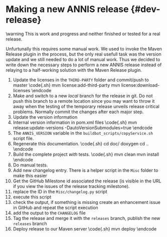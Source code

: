 Making a new ANNIS release  {#dev-release}
==========================

\warning
This is work and progress and neither finished or tested for a real release.

Unfurtunally this requires some manual work. We used to invoke the Maven Release plugin in the process, 
but the only real usefull task was the version update and we still needed to do a lot of manual work.
Thus we decided to write down the necessary steps to perform a new ANNIS release instead of
relaying to a half-working solution with the Maven Release plugin.

1. Update the licenses in the `THIRD-PARTY` folder and commit/push to master
\code{.sh}
mvn license:add-third-party
mvn license:download-licenses
\endcode
2. Make and switch to a new *local* branch for the release in git. Do not push this branch to a remote location since you may want to throw 
   it away when the testing of the temporary release unveils release critical problems.
   Normally commit the changes after each major step.
3. Update the version information
  1. Internal version information in pom.xml files
\code{.sh}
mvn release:update-versions -DautoVersionSubmodules=true
\endcode
  2. The `ANNIS_VERSION` variable in the `buildbot_scripts/copyService.sh` script file.
4. Regenerate this documentation.
\code{.sh}
cd doc/
doxygen
cd ..
\endcode
5. Build the complete project *with* tests.
\code{.sh}
mvn clean
mvn install
\endcode
6. Do manual tests.
7. Add new changelog entry. There is a helper script in the `Misc` folder to make this easier
  1. Get the GitHub Milestone id associated the release (is visible in the URL if you view the issues of the release tracking milestone).
  2. replace the ID in the `Misc/changelog.py` script
  3. execute this script
  4. check the output, if something is missing create an enhancement issue in GitHub and repeat the script execution
  5. add the output to the `CHANGELOG` file
8. Tag the release and merge it with the `releases` branch, publish the new `releases` branch
9. Deploy release to our Maven server
\code{.sh}
mvn deploy
\endcode

